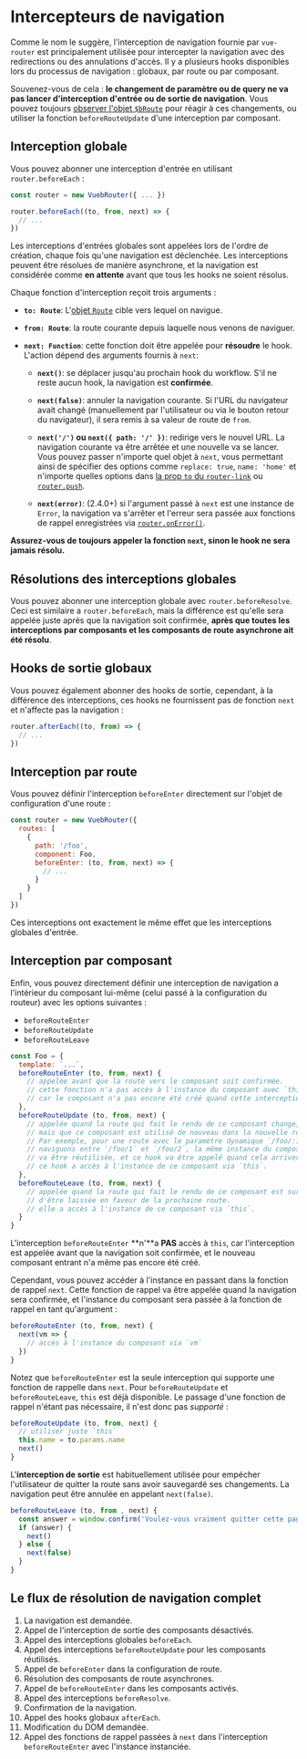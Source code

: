 # Intercepteurs de navigation

Comme le nom le suggère, l'interception de navigation fournie par `vue-router` est principalement utilisée pour intercepter la navigation avec des redirections ou des annulations d'accès. Il y a plusieurs hooks disponibles lors du processus de navigation : globaux, par route ou par composant.

Souvenez-vous de cela : **le changement de paramètre ou de query ne va pas lancer d'interception d'entrée ou de sortie de navigation**. Vous pouvez toujours [observer l'objet `$bRoute`](../essentials/dynamic-matching.md#reacting-to-params-changes) pour réagir à ces changements, ou utiliser la fonction `beforeRouteUpdate` d'une interception par composant.

## Interception globale

Vous pouvez abonner une interception d'entrée en utilisant `router.beforeEach` :

``` js
const router = new VuebRouter({ ... })

router.beforeEach((to, from, next) => {
  // ...
})
```

Les interceptions d'entrées globales sont appelées lors de l'ordre de création, chaque fois qu'une navigation est déclenchée. Les interceptions peuvent être résolues de manière asynchrone, et la navigation est considérée comme **en attente** avant que tous les hooks ne soient résolus.

Chaque fonction d'interception reçoit trois arguments :

- **`to: Route`**: L'[objet `Route`](../../api/#the-route-object) cible vers lequel on navigue.

- **`from: Route`**: la route courante depuis laquelle nous venons de naviguer.

- **`next: Function`**: cette fonction doit être appelée pour **résoudre** le hook. L'action dépend des arguments fournis à `next`:

  - **`next()`**: se déplacer jusqu'au prochain hook du workflow. S'il ne reste aucun hook, la navigation est **confirmée**.

  - **`next(false)`**: annuler la navigation courante. Si l'URL du navigateur avait changé (manuellement par l'utilisateur ou via le bouton retour du navigateur), il sera remis à sa valeur de route de `from`.

  - **`next('/')` ou `next({ path: '/' })`**: redirige vers le nouvel URL. La navigation courante va être arrêtée et une nouvelle va se lancer. Vous pouvez passer n'importe quel objet à `next`, vous permettant ainsi de spécifier des options comme `replace: true`, `name: 'home'` et n'importe quelles options dans [la prop `to` du `router-link`](../../api/#to) ou [`router.push`](../../api/#routeur-push).

  - **`next(error)`**: (2.4.0+) si l'argument passé à `next` est une instance de `Error`, la navigation va s'arrêter et l'erreur sera passée aux fonctions de rappel enregistrées via [`router.onError()`](../../api/#router-onerror).

**Assurez-vous de toujours appeler la fonction `next`, sinon le hook ne sera jamais résolu.**

## Résolutions des interceptions globales

Vous pouvez abonner une interception globale avec `router.beforeResolve`. Ceci est similaire a `router.beforeEach`, mais la différence est qu'elle sera appelée juste après que la navigation soit confirmée, **après que toutes les interceptions par composants et les composants de route asynchrone ait été résolu**.

## Hooks de sortie globaux

Vous pouvez également abonner des hooks de sortie, cependant, à la différence des interceptions, ces hooks ne fournissent pas de fonction `next` et n'affecte pas la navigation :

``` js
router.afterEach((to, from) => {
  // ...
})
```

## Interception par route

Vous pouvez définir l'interception `beforeEnter` directement sur l'objet de configuration d'une route :

``` js
const router = new VuebRouter({
  routes: [
    {
      path: '/foo',
      component: Foo,
      beforeEnter: (to, from, next) => {
        // ...
      }
    }
  ]
})
```

Ces interceptions ont exactement le même effet que les interceptions globales d'entrée.

## Interception par composant

Enfin, vous pouvez directement définir une interception de navigation a l'intérieur du composant lui-même (celui passé à la configuration du routeur) avec les options suivantes :

- `beforeRouteEnter`
- `beforeRouteUpdate`
- `beforeRouteLeave`

``` js
const Foo = {
  template: `...`,
  beforeRouteEnter (to, from, next) {
    // appelée avant que la route vers le composant soit confirmée.
    // cette fonction n'a pas accès à l'instance du composant avec `this`,
    // car le composant n'a pas encore été créé quand cette interception est appelée !
  },
  beforeRouteUpdate (to, from, next) {
    // appelée quand la route qui fait le rendu de ce composant change,
    // mais que ce composant est utilisé de nouveau dans la nouvelle route.
    // Par exemple, pour une route avec le paramètre dynamique `/foo/:id`, quand nous
    // naviguons entre `/foo/1` et `/foo/2`, la même instance du composant `Foo`
    // va être réutilisée, et ce hook va être appelé quand cela arrivera.
    // ce hook a accès à l'instance de ce composant via `this`.
  },
  beforeRouteLeave (to, from, next) {
    // appelée quand la route qui fait le rendu de ce composant est sur le point
    // d'être laissée en faveur de la prochaine route.
    // elle a accès à l'instance de ce composant via `this`.
  }
}
```

L'interception `beforeRouteEnter` **n'**a **PAS** accès à `this`, car l'interception est appelée avant que la navigation soit confirmée, et le nouveau composant entrant n'a même pas encore été créé.

Cependant, vous pouvez accéder à l'instance en passant dans la fonction de rappel `next`. Cette fonction de rappel va être appelée quand la navigation sera confirmée, et l'instance du composant sera passée à la fonction de rappel en tant qu'argument :

``` js
beforeRouteEnter (to, from, next) {
  next(vm => {
    // accès à l'instance du composant via `vm`
  })
}
```

Notez que `beforeRouteEnter` est la seule interception qui supporte une fonction de rappelle dans `next`. Pour `beforeRouteUpdate` et `beforeRouteLeave`, `this` est déjà disponible. Le passage d'une fonction de rappel n'étant pas nécessaire, il n'est donc pas *supporté* :

```js
beforeRouteUpdate (to, from, next) {
  // utiliser juste `this`
  this.name = to.params.name
  next()
}
```

L'**interception de sortie** est habituellement utilisée pour empécher l'utilisateur de quitter la route sans avoir sauvegardé ses changements. La navigation peut être annulée en appelant `next(false)`.

```js
beforeRouteLeave (to, from , next) {
  const answer = window.confirm('Voulez-vous vraiment quitter cette page ? Vos changements seront perdus.')
  if (answer) {
    next()
  } else {
    next(false)
  }
}
```

## Le flux de résolution de navigation complet

1. La navigation est demandée.
2. Appel de l'interception de sortie des composants désactivés.
3. Appel des interceptions globales `beforeEach`.
4. Appel des interceptions `beforeRouteUpdate` pour les composants réutilisés.
5. Appel de `beforeEnter` dans la configuration de route.
6. Résolution des composants de route asynchrones.
7. Appel de `beforeRouteEnter` dans les composants activés.
8. Appel des interceptions `beforeResolve`.
9. Confirmation de la navigation.
10. Appel des hooks globaux `afterEach`.
11. Modification du DOM demandée.
12. Appel des fonctions de rappel passées à `next` dans l'interception `beforeRouteEnter` avec l'instance instanciée.
